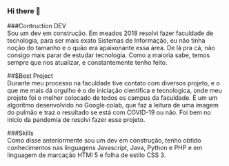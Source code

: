 ### Hi there 👋

###Contruction DEV </br>
Sou um dev em construção. Em meados 2018 resolvi fazer faculdade de tecnologia, para ser mais exato Sistemas de Informação, eu não tinha noção do tamanho e o quão era apaixonante essa área. De lá pra cá, não consigo mais parar de estudar tecnologia. Como a maioria sabe, temos sempre que nos atualizar, e constantemente tenho feito.

##$Best Project </br>
Durante meu processo na faculdade tive contato com diversos projeto, e o que me mais dá orgulho é o de iniciação cientifica e tecnologica, onde meu projeto foi o melhor colocado de todos os campus da faculdade. É um um algoritmo desenvolvido no Google colab, que faz a leitura de uma imagem do pulmão e traz o resultado se está com COVID-19 ou não. Foi bem no inicio da pandemia de resolvi fazer esse projeto.

###Skills </br>
Como disse anteriormente sou um dev em construção, tenho obtido conhecimentos nas linguagens Javascript, Java, Python e PHP e em linguagem de marcação HTMl 5 e folha de estilo CSS 3.

